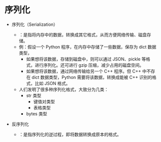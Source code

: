 # 序列化

- 序列化（Serialization）
  - ：是指将内存中的数据，转换成其它格式，从而方便网络传输、磁盘存储。
  - 例：假设一个 Python 程序，在内存中存储了一些数据，保存为 dict 数据类型，
    - 如果想将该数据，存储到磁盘中，则可以通过 JSON、pickle 等格式，进行序列化。还可进行 gzip 压缩，减少占用的磁盘空间。
    - 如果想将该数据，通过网络传输给另一个 C++ 程序。但 C++ 中不存在 dict 数据类型，Python 需要将该数据，转换成能被 C++ 识别的格式，比如 JSON 格式。
  - 人们发明了很多种序列化格式，大致分为几类：
    - str 类型
      - 键值对类型
      - 表格类型
    - bytes 类型

- 反序列化
  - ：是指序列化的逆过程，即将数据转换成原本的格式。
